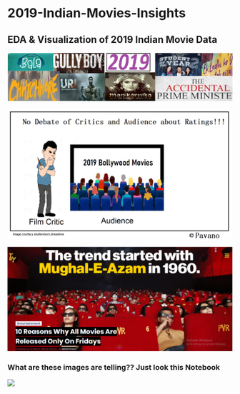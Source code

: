 # 2019-Indian-Movies-Insights
## EDA &amp; Visualization of 2019 Indian Movie  Data 


![](https://github.com/pavano1760/Documents/blob/master/2.Project_2019_movies/__results___1_0.png)


![](https://github.com/pavano1760/Documents/blob/master/2.Project_2019_movies/__results___22_0.png)

![](https://github.com/pavano1760/Documents/blob/master/2.Project_2019_movies/__results___31_0.png)

### What are these images are telling?? Just look this Notebook

![](https://github.com/pavano1760/2019-Indian-Movies-Insights/blob/master/2019%20Bollywood%20Movies%20EDA.ipynb)
